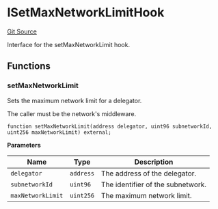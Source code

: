 # ISetMaxNetworkLimitHook
[Git Source](https://github.com/symbioticfi/network/blob/13e391e8622daa693350c256ee1d14b7e04abaf2/src/interfaces/ISetMaxNetworkLimitHook.sol)

Interface for the setMaxNetworkLimit hook.


## Functions
### setMaxNetworkLimit

Sets the maximum network limit for a delegator.

The caller must be the network's middleware.


```solidity
function setMaxNetworkLimit(address delegator, uint96 subnetworkId, uint256 maxNetworkLimit) external;
```
**Parameters**

|Name|Type|Description|
|----|----|-----------|
|`delegator`|`address`|The address of the delegator.|
|`subnetworkId`|`uint96`|The identifier of the subnetwork.|
|`maxNetworkLimit`|`uint256`|The maximum network limit.|


